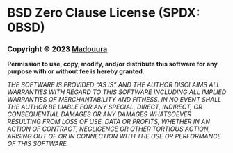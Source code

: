# BSD Zero Clause License (SPDX: 0BSD)
### Copyright © 2023 [Madouura](https://github.com/Madouura)

__Permission to use, copy, modify, and/or distribute this software for
any purpose with or without fee is hereby granted.__

*THE SOFTWARE IS PROVIDED “AS IS” AND THE AUTHOR DISCLAIMS ALL
WARRANTIES WITH REGARD TO THIS SOFTWARE INCLUDING ALL IMPLIED WARRANTIES
OF MERCHANTABILITY AND FITNESS. IN NO EVENT SHALL THE AUTHOR BE LIABLE
FOR ANY SPECIAL, DIRECT, INDIRECT, OR CONSEQUENTIAL DAMAGES OR ANY
DAMAGES WHATSOEVER RESULTING FROM LOSS OF USE, DATA OR PROFITS, WHETHER IN
AN ACTION OF CONTRACT, NEGLIGENCE OR OTHER TORTIOUS ACTION, ARISING OUT
OF OR IN CONNECTION WITH THE USE OR PERFORMANCE OF THIS SOFTWARE.*

